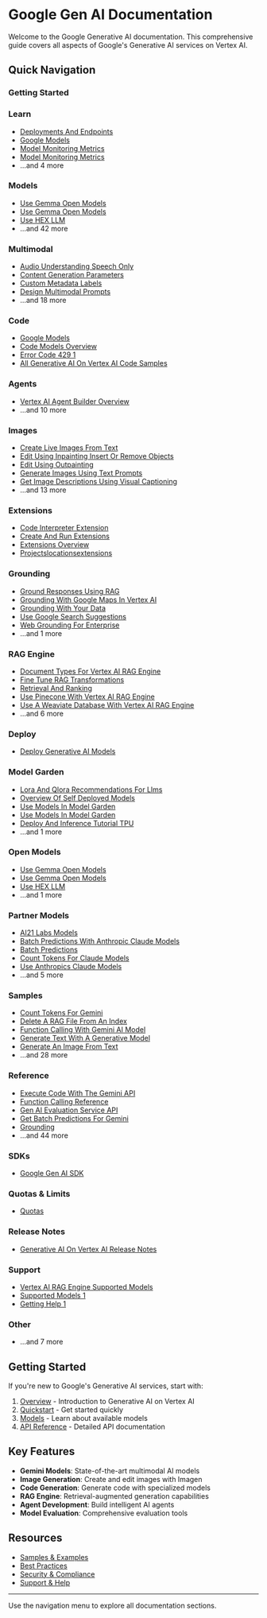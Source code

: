 # Google Gen AI Documentation

Welcome to the Google Generative AI documentation. This comprehensive guide covers all aspects of Google's Generative AI services on Vertex AI.

## Quick Navigation

### Getting Started


### Learn

- [Deployments And Endpoints](learn/Deployments-and-endpoints.md)
- [Google Models](learn/Google-modelsbookmark_borderbookmark.md)
- [Model Monitoring Metrics](learn/Model-monitoring-metrics.md)
- [Model Monitoring Metrics](learn/Model-monitoring-metricsbookmark_borderbookmark.md)
- ...and 4 more

### Models

- [Use Gemma Open Models](open-models/Use-Gemma-open-models.md)
- [Use Gemma Open Models](open-models/Use-Gemma-open-modelsbookmark_borderbookmark.md)
- [Use HEX LLM](open-models/use-hex-llm.md)
- ...and 42 more

### Multimodal

- [Audio Understanding Speech Only](multimodal/Audio-understanding-speech-only.md)
- [Content Generation Parameters](multimodal/Content-generation-parameters.md)
- [Custom Metadata Labels](multimodal/Custom-metadata-labels.md)
- [Design Multimodal Prompts](multimodal/Design-multimodal-prompts.md)
- ...and 18 more

### Code

- [Google Models](code/Google-modelsbookmark_borderbookmark.md)
- [Code Models Overview](code/code-models-overview.md)
- [Error Code 429 1](error-code-429_1.md)
- [All Generative AI On Vertex AI Code Samples](All-Generative-AI-on-Vertex-AI-code-samples.md)

### Agents

- [Vertex AI Agent Builder Overview](agent-builder/Vertex-AI-Agent-Builder-overview.md)
- ...and 10 more

### Images

- [Create Live Images From Text](image/Create-live-images-from-text.md)
- [Edit Using Inpainting Insert Or Remove Objects](image/Edit-using-inpainting-insert-or-remove-objects.md)
- [Edit Using Outpainting](image/Edit-using-outpainting.md)
- [Generate Images Using Text Prompts](image/Generate-images-using-text-prompts.md)
- [Get Image Descriptions Using Visual Captioning](image/Get-image-descriptions-using-visual-captioning.md)
- ...and 13 more

### Extensions

- [Code Interpreter Extension](extensions/Code-Interpreter-extension.md)
- [Create And Run Extensions](extensions/Create-and-run-extensions.md)
- [Extensions Overview](extensions/Extensions-overview.md)
- [Projectslocationsextensions](projectslocationsextensions.md)

### Grounding

- [Ground Responses Using RAG](grounding/Ground-responses-using-RAG.md)
- [Grounding With Google Maps In Vertex AI](grounding/Grounding-with-Google-Maps-in-Vertex-AI.md)
- [Grounding With Your Data](grounding/Grounding-with-your-data.md)
- [Use Google Search Suggestions](grounding/Use-Google-Search-suggestions.md)
- [Web Grounding For Enterprise](grounding/Web-Grounding-for-Enterprise.md)
- ...and 1 more

### RAG Engine

- [Document Types For Vertex AI RAG Engine](rag-engine/Document-types-for-Vertex-AI-RAG-Engine.md)
- [Fine Tune RAG Transformations](rag-engine/Fine-tune-RAG-transformations.md)
- [Retrieval And Ranking](rag-engine/Retrieval-and-ranking.md)
- [Use Pinecone With Vertex AI RAG Engine](rag-engine/Use-Pinecone-with-Vertex-AI-RAG-Engine.md)
- [Use A Weaviate Database With Vertex AI RAG Engine](rag-engine/Use-a-Weaviate-database-with-Vertex-AI-RAG-Engine.md)
- ...and 6 more

### Deploy

- [Deploy Generative AI Models](deploy/Deploy-generative-AI-models.md)

### Model Garden

- [Lora And Qlora Recommendations For Llms](model-garden/LoRA-and-QLoRA-recommendations-for-LLMs.md)
- [Overview Of Self Deployed Models](model-garden/Overview-of-self-deployed-models.md)
- [Use Models In Model Garden](model-garden/Use-models-in-Model-Garden.md)
- [Use Models In Model Garden](model-garden/Use-models-in-Model-Gardenbookmark_borderbookmark.md)
- [Deploy And Inference Tutorial TPU](model-garden/deploy-and-inference-tutorial-tpu.md)
- ...and 1 more

### Open Models

- [Use Gemma Open Models](open-models/Use-Gemma-open-models.md)
- [Use Gemma Open Models](open-models/Use-Gemma-open-modelsbookmark_borderbookmark.md)
- [Use HEX LLM](open-models/use-hex-llm.md)
- ...and 1 more

### Partner Models

- [AI21 Labs Models](partner-models/AI21-Labs-modelsbookmark_borderbookmark.md)
- [Batch Predictions With Anthropic Claude Models](partner-models/Batch-predictions-with-Anthropic-Claude-models.md)
- [Batch Predictions](partner-models/Batch-predictions.md)
- [Count Tokens For Claude Models](partner-models/Count-tokens-for-Claude-models.md)
- [Use Anthropics Claude Models](partner-models/Use-Anthropics-Claude-models.md)
- ...and 5 more

### Samples

- [Count Tokens For Gemini](samples/Count-tokens-for-Gemini.md)
- [Delete A RAG File From An Index](samples/Delete-a-RAG-file-from-an-index.md)
- [Function Calling With Gemini AI Model](samples/Function-calling-with-Gemini-AI-Model.md)
- [Generate Text With A Generative Model](samples/Generate-Text-With-a-Generative-Model.md)
- [Generate An Image From Text](samples/Generate-an-image-from-text.md)
- ...and 28 more

### Reference

- [Execute Code With The Gemini API](model-reference/Execute-code-with-the-Gemini-API.md)
- [Function Calling Reference](model-reference/Function-calling-reference.md)
- [Gen AI Evaluation Service API](model-reference/Gen-AI-evaluation-service-API.md)
- [Get Batch Predictions For Gemini](model-reference/Get-batch-predictions-for-Gemini.md)
- [Grounding](model-reference/Groundingbookmark_borderbookmark.md)
- ...and 44 more

### SDKs

- [Google Gen AI SDK](sdks/Google-Gen-AI-SDK.md)

### Quotas & Limits

- [Quotas](quotas.md)

### Release Notes

- [Generative AI On Vertex AI Release Notes](Generative-AI-on-Vertex-AI-release-notes.md)

### Support

- [Vertex AI RAG Engine Supported Models](Vertex-AI-RAG-Engine-supported-models.md)
- [Supported Models 1](supported-models_1.md)
- [Getting Help 1](getting-help_1.md)

### Other

- ...and 7 more


## Getting Started

If you're new to Google's Generative AI services, start with:

1. [Overview](overview.md) - Introduction to Generative AI on Vertex AI
2. [Quickstart](start/quickstarts/quickstart-multimodal.md) - Get started quickly
3. [Models](models/index.md) - Learn about available models
4. [API Reference](reference/index.md) - Detailed API documentation

## Key Features

- **Gemini Models**: State-of-the-art multimodal AI models
- **Image Generation**: Create and edit images with Imagen
- **Code Generation**: Generate code with specialized models
- **RAG Engine**: Retrieval-augmented generation capabilities
- **Agent Development**: Build intelligent AI agents
- **Model Evaluation**: Comprehensive evaluation tools

## Resources

- [Samples & Examples](samples/index.md)
- [Best Practices](learn/index.md)
- [Security & Compliance](security/index.md)
- [Support & Help](support/index.md)

---

Use the navigation menu to explore all documentation sections.
